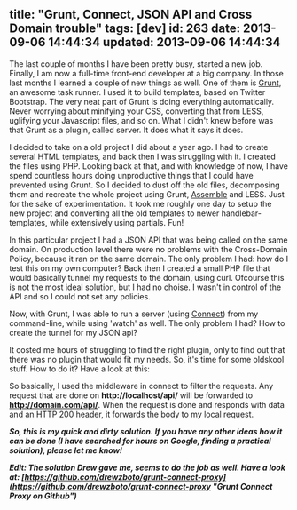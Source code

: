 title: "Grunt, Connect, JSON API and Cross Domain trouble"
tags: [dev]
id: 263
date: 2013-09-06 14:44:34
updated: 2013-09-06 14:44:34
---
The last couple of months I have been pretty busy, started a new job. Finally, I am now a full-time front-end developer at a big company. In those last months I learned a couple of new things as well. One of them is [Grunt](http://gruntjs.com/ "GruntJS"), an awesome task runner. I used it to build templates, based on Twitter Bootstrap. The very neat part of Grunt is doing everything automatically. Never worrying about minifying your CSS, converting that from LESS, uglifying your Javascript files, and so on. What I didn't knew before was that Grunt as a plugin, called server. It does what it says it does.

<!--more-->

I decided to take on a old project I did about a year ago. I had to create several HTML templates, and back then I was struggling with it. I created the files using PHP. Looking back at that, and with knowledge of now, I have spend countless hours doing unproductive things that I could have prevented using Grunt. So I decided to dust off the old files, decomposing them and recreate the whole project using Grunt, [Assemble](http://assemble.io/ "Assemble.io - Build Something") and LESS. Just for the sake of experimentation. It took me roughly one day to setup the new project and converting all the old templates to newer handlebar-templates, while extensively using partials. Fun!

In this particular project I had a JSON API that was being called on the same domain. On production level there were no problems with the Cross-Domain Policy, because it ran on the same domain. The only problem I had: how do I test this on my own computer? Back then I created a small PHP file that would basically tunnel my requests to the domain, using curl. Ofcourse this is not the most ideal solution, but I had no choise. I wasn't in control of the API and so I could not set any policies.

Now, with Grunt, I was able to run a server (using [Connect](https://github.com/gruntjs/grunt-contrib-connect "grunt-contrib-connect on Github")) from my command-line, while using 'watch' as well. The only problem I had? How to create the tunnel for my JSON api?

It costed me hours of struggling to find the right plugin, only to find out that there was no plugin that would fit my needs. So, it's time for some oldskool stuff. How to do it? Have a look at this:

<script src="https://gist.github.com/j3lte/6463805.js"></script>

So basically, I used the middleware in connect to filter the requests. Any request that are done on **http://localhost/api/** will be forwarded to **http://domain.com/api/**. When the request is done and responds with data and an HTTP 200 header, it forwards the body to my local request.

_**So, this is my quick and dirty solution. If you have any other ideas how it can be done (I have searched for hours on Google, finding a practical solution), please let me know!**_

_**Edit: The solution Drew gave me, seems to do the job as well. Have a look at: [https://github.com/drewzboto/grunt-connect-proxy](https://github.com/drewzboto/grunt-connect-proxy "Grunt Connect Proxy on Github")**_
